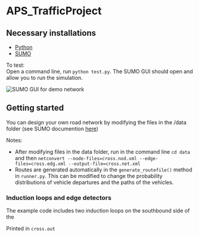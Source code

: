 # APS_TrafficProject

## Necessary installations
- [Python](https://www.python.org/downloads/)
- [SUMO](http://sumo.dlr.de/wiki/Installing)

To test:  
Open a command line, run `python test.py`. The SUMO GUI should open and allow you to run the simulation.

![SUMO GUI for demo network](https://imgur.com/a/NRQtj3N "Demo network")

## Getting started

You can design your own road network by modifying the files in the /data folder (see SUMO documention [here](http://sumo.dlr.de/wiki/Tutorials/Hello_Sumo))

Notes:
- After modifying files in the data folder, run in the command line `cd data` and then `netconvert --node-files=cross.nod.xml --edge-files=cross.edg.xml --output-file=cross.net.xml`
- Routes are generated automatically in the `generate_routefile()` method in `runner.py`. This can be modified to change the probability distributions of vehicle departures and the paths of the vehicles.

### Induction loops and edge detectors
The example code includes two induction loops on the southbound side of the 

Printed in `cross.out`

